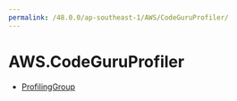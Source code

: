 ```yaml
---
permalink: /48.0.0/ap-southeast-1/AWS/CodeGuruProfiler/
---
```


# AWS.CodeGuruProfiler



* [ProfilingGroup](ProfilingGroup.md)